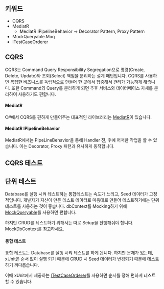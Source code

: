 ## 키워드

* CQRS
* MediatR
  * MediatR IPipelineBehavior => Decorator Pattern, Proxy Pattern
* MockQueryable.Moq
* ITestCaseOrderer

## CQRS

CQRS는 Command Query Responsibility Segregation으로 명령(Create, Delete, Update)와 조회(Select) 책임을 분리하는 설계 패턴입니다.
CQRS를 사용하면 복잡한 비즈니스를 독립적으로 만들어 한 곳에서 집중해서 관리가 가능하게 해줍니다.
또한 Command와 Query를 분리하게 되면 추후 서비스와 데이터베이스 자체를 분리하여 사용하기도 편합니다.

#### MediatR
C#에서 CQRS를 편하게 만들어주는 대표적인 라이브러리는 [MediatR](https://github.com/jbogard/MediatR)이 있습니다.

#### MediatR IPipelineBehavior

MediatR에서는 PipeLineBehavior을 통해 Handler 전, 후에 어떠한 작업을 할 수 있습니다.
이는 Decorator, Proxy 패턴과 유사하게 동작합니다.

## CQRS 테스트
## 단위 테스트

Database를 실행 시켜 테스트하는 통합테스트는 속도가 느리고, Seed 데이터가 고정적입니다.
개발자가 자신이 만든 테스트 데이터로 마음대로 만들어 테스트하기에는 단위 테스트를 사용하는 것이 좋습니다.
dbContext를 Mocking하기 위해 [MockQueryable](https://github.com/romantitov/MockQueryable)를 사용하면 편합니다.

하지만 CRUD를 테스트하기 위해서는 따로 Setup을 진행해줘야 합니다.
MockDbContext를 참고하세요.

#### 통합 테스트

통합 테스트는 Database를 실행 시켜 테스트를 하게 됩니다.
하지만 문제가 있는데, xUnit은 순서 없이 실행 되기 때문에 CRUD 시 Seed 데이터가 변경되기 때문에 테스트 하기 까다롭습니다.

이때 xUnit에서 제공하는 [ITestCaseOrderer](https://learn.microsoft.com/ko-kr/dotnet/core/testing/order-unit-tests?pivots=xunit)를 사용하면 순서를 정해 편하게 테스트할 수 있습니다.

